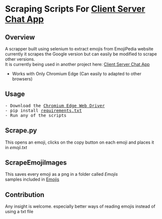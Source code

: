 # Scraping Scripts For [Client Server Chat App](https://github.com/Mini-Sylar/Server-Client-ChatApp)

## Overview
A scrapper built using selenium to extract emojis from EmojiPedia website
currently it scrapes the Google version but can easily be modified to scrape other versions.<br/>
It is currently being used in another project here: [Client Server Chat App](https://github.com/Mini-Sylar/Server-Client-ChatApp) <br>
- Works with Only Chromium Edge (Can easily to adapted to other browsers)

## Usage
<pre>
- Download the <a href="https://developer.microsoft.com/en-us/microsoft-edge/tools/webdriver/">Chromium Edge Web Driver</a>  
- pip install <a href="./requirements.txt">requirements.txt</a>
- Run any of the scripts
</pre>

## Scrape.py
This opens an emoji, clicks on the copy button on each emoji and places it in *emoji.txt*

## ScrapeEmojiImages
This saves every emoji as a png in a folder called *Emojis* <br/>
samples included in [Emojis](./Emojis)

## Contribution
Any insight is welcome. especially better ways of reading emojis instead of using a txt file

